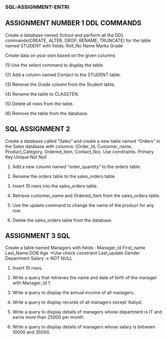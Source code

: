### SQL-ASSIGNMENT-ENTRI
## ASSIGNMENT NUMBER 1 DDL COMMANDS

Create a database named School and perform all the DDL commands(CREATE, ALTER, DROP, RENAME, TRUNCATE) for the table named STUDENT with fields: Roll_No Name Marks Grade 

Create data on your own based on the given columns 

(1) Use the select command to display the table

(2) Add a column named Contact to the STUDENT table.

 (3) Remove the Grade column from the Student table.

 (4) Rename the table to CLASSTEN.

 (5) Delete all rows from the table.

 (6) Remove the table from the database.

 ## SQL ASSIGNMENT 2

Create a database called “Sales” and create a new table named “Orders” in the Sales database with columns: (Order_Id, Customer_name, Product_Category, Ordered_item, Contact_No).
Use constraints: Primary Key Unique Not Null 

1. Add a new column named “order_quantity” to the orders table. 

2. Rename the orders table to the sales_orders table. 

3. Insert 10 rows into the sales_orders table.

4. Retrieve customer_name and Ordered_Item from the sales_orders table. 

5. Use the update command to change the name of the product for any row. 

6. Delete the sales_orders table from the database.

 ## ASSIGNMENT 3 SQL

Create a table named Managers with fields : Manager_Id First_name Last_Name DOB Age ->Use check constraint Last_update Gender Department Salary -> NOT NULL

 1. Insert 10 rows. 

2. Write a query that retrieves the name and date of birth of the manager with Manager_Id 1. 

3. Write a query to display the annual income of all managers. 

4. Write a query to display records of all managers except ‘Aaliya’.

 5. Write a query to display details of managers whose department is IT and earns more than 25000 per month. 

6. Write a query to display details of managers whose salary is between 10000 and 35000.



